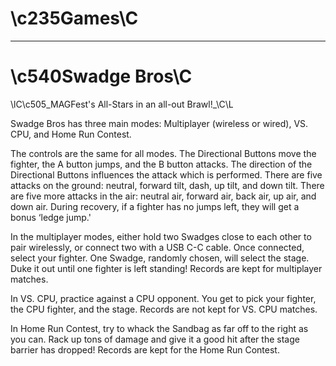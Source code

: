 # \c235Games\C

---

# \c540Swadge Bros\C

\lC\c505_MAGFest's All-Stars in an all-out Brawl!_\C\L

Swadge Bros has three main modes: Multiplayer (wireless or wired), VS. CPU, and Home Run Contest.

The controls are the same for all modes. The Directional Buttons move the fighter, the A button jumps, and the B button attacks. The direction of the Directional Buttons influences the attack which is performed. There are five attacks on the ground: neutral, forward tilt, dash, up tilt, and down tilt. There are five more attacks in the air: neutral air, forward air, back air, up air, and down air. During recovery, if a fighter has no jumps left, they will get a bonus ‘ledge jump.'

In the multiplayer modes, either hold two Swadges close to each other to pair wirelessly, or connect two with a USB C-C cable. Once connected, select your fighter. One Swadge, randomly chosen, will select the stage. Duke it out until one fighter is left standing! Records are kept for multiplayer matches.

In VS. CPU, practice against a CPU opponent. You get to pick your fighter, the CPU fighter, and the stage. Records are not kept for VS. CPU matches.

In Home Run Contest, try to whack the Sandbag as far off to the right as you can. Rack up tons of damage and give it a good hit after the stage barrier has dropped! Records are kept for the Home Run Contest.
